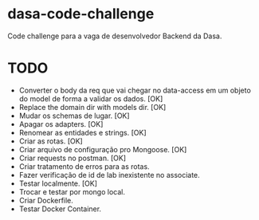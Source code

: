 # dasa-code-challenge
Code challenge para a vaga de desenvolvedor Backend da Dasa.


# TODO

- Converter o body da req que vai chegar no data-access em um objeto do model de forma a validar os dados. [OK]
- Replace the domain dir with models dir. [OK]
- Mudar os schemas de lugar. [OK]
- Apagar os adapters. [OK]
- Renomear as entidades e strings. [OK]
- Criar as rotas. [OK]
- Criar arquivo de configuração pro Mongoose. [OK]
- Criar requests no postman. [OK]
- Criar tratamento de erros para as rotas.
- Fazer verificação de id de lab inexistente no associate.
- Testar localmente. [OK]
- Trocar e testar por mongo local.
- Criar Dockerfile.
- Testar Docker Container.
